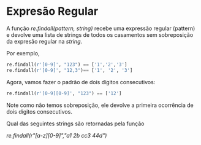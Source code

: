 # Expresão Regular

A função *re.findall(pattern, string)* recebe uma expressão regular (pattern) e devolve uma lista de strings de todos os casamentos sem sobreposição da expresão regular na *string*.

Por exemplo, 

```Python
re.findall(r'[0-9]', "123") == ['1','2','3']
re.findall(r'[0-9]', "12,3")== ['1', '2', '3']
```

Agora, vamos fazer o padrão de dois dígitos consecutivos:

```Python
re.findall(r'[0-9][0-9]', "123") == ['12']
```

Note como não temos sobreposição, ele devolve a primeira ocorrência de dois dígitos consecutivos.

Qual das seguintes strings são retornadas pela função

*re.findall(r"[a-z][0-9]","a1 2b cc3 44d")*




